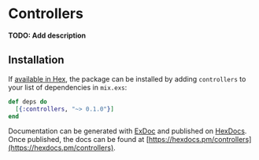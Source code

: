 # Controllers

**TODO: Add description**

## Installation

If [available in Hex](https://hex.pm/docs/publish), the package can be installed
by adding `controllers` to your list of dependencies in `mix.exs`:

```elixir
def deps do
  [{:controllers, "~> 0.1.0"}]
end
```

Documentation can be generated with [ExDoc](https://github.com/elixir-lang/ex_doc)
and published on [HexDocs](https://hexdocs.pm). Once published, the docs can
be found at [https://hexdocs.pm/controllers](https://hexdocs.pm/controllers).

